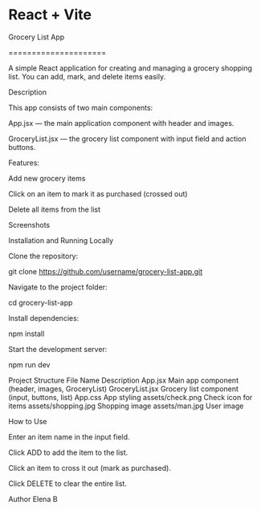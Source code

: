# React + Vite
Grocery List App

=====================

A simple React application for creating and managing a grocery shopping list.
You can add, mark, and delete items easily.

Description

This app consists of two main components:

App.jsx — the main application component with header and images.

GroceryList.jsx — the grocery list component with input field and action buttons.

Features:

Add new grocery items

Click on an item to mark it as purchased (crossed out)

Delete all items from the list

Screenshots




Installation and Running Locally

Clone the repository:

git clone https://github.com/username/grocery-list-app.git


Navigate to the project folder:

cd grocery-list-app


Install dependencies:

npm install


Start the development server:

npm run dev

Project Structure
File Name	Description
App.jsx	Main app component (header, images, GroceryList)
GroceryList.jsx	Grocery list component (input, buttons, list)
App.css	App styling
assets/check.png	Check icon for items
assets/shopping.jpg	Shopping image
assets/man.jpg	User image


How to Use

Enter an item name in the input field.

Click ADD to add the item to the list.

Click an item to cross it out (mark as purchased).

Click DELETE to clear the entire list.

Author
Elena B
